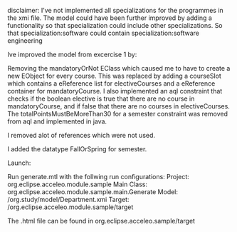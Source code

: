 

disclaimer: I've not implemented all specializations for the programmes in the xmi file. The model could have been further improved by adding a functionality so that specialization could include other specializations. So that specialization:software could contain specialization:software engineering

Ive improved the model from excercise 1 by:

Removing the mandatoryOrNot EClass which caused me to have to create a new EObject for every course. This was replaced by adding a courseSlot which contains a eReference list for electiveCourses and a eReference container for mandatoryCourse. I also implemented an aql constraint that checks if the boolean elective is true that there are no course in mandatoryCourse, and if false that there are no courses in electiveCourses. The totalPointsMustBeMoreThan30 for a semester constraint was removed from aql and implemented in java.

I removed alot of references which were not used.

I added the datatype FallOrSpring for semester.

Launch:

Run generate.mtl with the follwing run configurations: Project: org.eclipse.acceleo.module.sample Main Class: org.eclipse.acceleo.module.sample.main.Generate Model: /org.study/model/Department.xmi Target: /org.eclipse.acceleo.module.sample/target

The .html file can be found in org.eclipse.acceleo.sample/target

